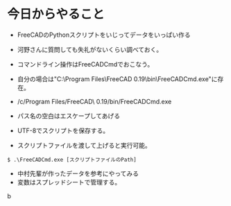 # 今日からやること

- FreeCADのPythonスクリプトをいじってデータをいっぱい作る
- 河野さんに質問しても失礼がないくらい調べておく。

- コマンドライン操作はFreeCADCmdでおこなう。  
- 自分の場合は"C:\Program Files\FreeCAD 0.19\bin\FreeCADCmd.exe"に存在。  
- /c/Program Files/FreeCAD\ 0.19/bin/FreeCADCmd.exe
- パス名の空白はエスケープしてあげる
- UTF-8でスクリプトを保存する。
- スクリプトファイルを渡して上げると実行可能。
```
$ .\FreeCADCmd.exe [スクリプトファイルのPath]
```
- 中村先輩が作ったデータを参考にやってみる  
- 変数はスプレッドシートで管理する。

b